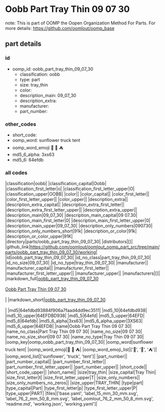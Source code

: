 # Oobb Part Tray Thin 09 07 30  

note: This is part of OOMP the Oopen Organization Method For Parts. For more details: https://github.com/oomlout/oomp_base

##  part details





### id
* oomp_id: oobb_part_tray_thin_09_07_30
  * classification: oobb
  * type: part
  * size: tray_thin
  * color: 
  * description_main: 09_07_30
  * description_extra: 
  * manufacturer: 
  * part_number: 

### other_codes
* short_code: 
* oomp_word: sunflower truck tent
* oomp_word_emoji :sunflower: :truck: :tent:
* md5_6_alpha: 3xs63
* md5_6: 64efdb

### all codes 
|classification|oobb|
|classification_capital|Oobb|
|classification_first_letter|o|
|classification_first_letter_upper|O|
|classification_upper|OOBB|
|color||
|color_capital||
|color_first_letter||
|color_first_letter_upper||
|color_upper||
|description_extra||
|description_extra_capital||
|description_extra_first_letter||
|description_extra_first_letter_upper||
|description_extra_upper||
|description_main|09_07_30|
|description_main_capital|09 07.30|
|description_main_first_letter|0|
|description_main_first_letter_upper|0|
|description_main_upper|09_07_30|
|description_only_numbers|090730|
|description_only_numbers_short|91k|
|description_or_color|91k|
|description_or_color_upper|91K|
|directory|parts/oobb_part_tray_thin_09_07_30|
|distributors|[]|
|github_link|https://github.com/oomlout/oomlout_oomp_part_src/tree/main/parts/oobb_part_tray_thin_09_07_30/working|
|id|oobb_part_tray_thin_09_07_30|
|id_no_class|part_tray_thin_09_07_30|
|id_no_size|09_07_30|
|id_no_type|tray_thin_09_07_30|
|manufacturer||
|manufacturer_capital||
|manufacturer_first_letter||
|manufacturer_first_letter_upper||
|manufacturer_upper||
|manufacturers|[]|
|markdown_full|[oobb_part_tray_thin_09_07_30](https://github.com/oomlout/oomlout_oomp_part_src/tree/main/parts/oobb_part_tray_thin_09_07_30/working)<br>[](https://github.com/oomlout/oomlout_oomp_part_src/tree/main/parts/oobb_part_tray_thin_09_07_30/working)<br>[Oobb Part Tray Thin 09 07 30](https://github.com/oomlout/oomlout_oomp_part_src/tree/main/parts/oobb_part_tray_thin_09_07_30/working)<br><br>|
|markdown_short|[oobb_part_tray_thin_09_07_30](https://github.com/oomlout/oomlout_oomp_part_src/tree/main/parts/oobb_part_tray_thin_09_07_30/working)<br><br>|
|md5|64efdbd93884f906a7faad4dd9ec3511|
|md5_10|64efdbd938|
|md5_10_upper|64EFDBD938|
|md5_5|64efd|
|md5_5_upper|64EFD|
|md5_6|64efdb|
|md5_6_alpha|3xs63|
|md5_6_alpha_upper|3XS63|
|md5_6_upper|64EFDB|
|name|Oobb Part Tray Thin 09 07 30|
|name_no_class|Part Tray Thin 09 07 30|
|name_no_size|09 07 30|
|name_no_size_short|09 07 30|
|name_no_type|Tray Thin 09 07 30|
|oomp_key|oomp_oobb_part_tray_thin_09_07_30|
|oomp_word|sunflower truck tent|
|oomp_word_emoji|:sunflower: :truck: :tent:|
|oomp_word_emoji_list|[':sunflower:', ':truck:', ':tent:']|
|oomp_word_list|['sunflower', 'truck', 'tent']|
|part_number||
|part_number_capital||
|part_number_first_letter||
|part_number_first_letter_upper||
|part_number_upper||
|short_code||
|short_code_upper||
|short_name||
|size|tray_thin|
|size_capital|Tray Thin|
|size_first_letter|t|
|size_first_letter_upper|T|
|size_only_numbers||
|size_only_numbers_no_zeros||
|size_upper|TRAY_THIN|
|type|part|
|type_capital|Part|
|type_first_letter|p|
|type_first_letter_upper|P|
|type_upper|PART|
|files|['base.yaml', 'label_15_mm_30_mm.svg', 'label_76_2_mm_50_8_mm.svg', 'label_oomlout_76_2_mm_50_8_mm.svg', 'readme.md', 'working.json', 'working.yaml']|
